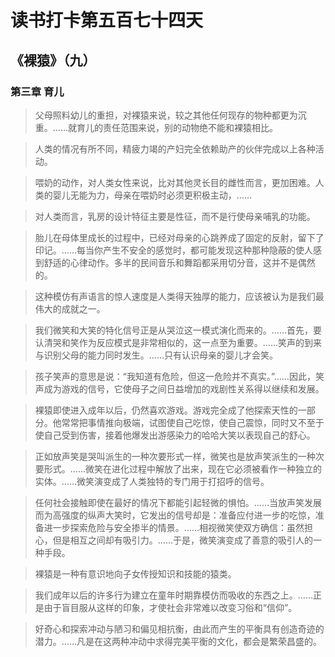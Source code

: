 # 读书打卡第五百七十四天
## 《裸猿》（九）
### 第三章 育儿

> 父母照料幼儿的重担，对裸猿来说，较之其他任何现存的物种都更为沉重。……就育儿的责任范围来说，别的动物绝不能和裸猿相比。

> 人类的情况有所不同，精疲力竭的产妇完全依赖助产的伙伴完成以上各种活动。

> 喂奶的动作，对人类女性来说，比对其他灵长目的雌性而言，更加困难。人类的婴儿无能为力，母亲在喂奶时必须更积极主动，……

> 对人类而言，乳房的设计特征主要是性征，而不是行使母亲哺乳的功能。

> 胎儿在母体里成长的过程中，已经对母亲的心跳养成了固定的反射，留下了印记。……每当你产生不安全的感觉时，都可能发现这种那种隐蔽的使人感到舒适的心律动作。多半的民间音乐和舞蹈都采用切分音，这并不是偶然的。

> 这种模仿有声语言的惊人速度是人类得天独厚的能力，应该被认为是我们最伟大的成就之一。

> 我们微笑和大笑的特化信号正是从哭泣这一模式演化而来的。……首先，要认清哭和笑作为反应模式是非常相似的，这一点至为重要。……笑声的到来与识别父母的能力同时发生。……只有认识母亲的婴儿才会笑。

> 孩子笑声的意思是说：“我知道有危险，但这一危险并不真实。”……因此，笑声成为游戏的信号，它使母子之间日益增加的戏剧性关系得以继续和发展。

> 裸猿即使进入成年以后，仍然喜欢游戏。游戏完全成了他探索天性的一部分。他常常把事情推向极端，试图使自己吃惊，使自己震惊，同时又不至于使自己受到伤害，接着他爆发出游感染力的哈哈大笑以表现自己的舒心。

> 正如放声笑是哭叫派生的一种次要形式一样，微笑也是放声笑派生的一种次要形式。……微笑在进化过程中解放了出来，现在它必须被看作一种独立的实体。……微笑演变成了人类独特的专门用于打招呼的信号。

> 任何社会接触即使在最好的情况下都能引起轻微的惧怕。……当放声笑发展而为高强度的纵声大笑时，它发出的信号却是：准备应付进一步的吃惊，准备进一步探索危险与安全掺半的情景。……相视微笑使双方确信：虽然担心，但是相互之间却有吸引力。……于是，微笑演变成了善意的吸引人的一种手段。

> 裸猿是一种有意识地向子女传授知识和技能的猿类。

> 我们成年以后的许多行为建立在童年时期靠模仿而吸收的东西之上。……正是由于盲目服从这样的印象，才使社会非常难以改变习俗和“信仰”。

> 好奇心和探索冲动与陋习和偏见相抗衡，由此而产生的平衡具有创造奇迹的潜力。……凡是在这两种冲动中求得完美平衡的文化，都会是繁荣昌盛的。